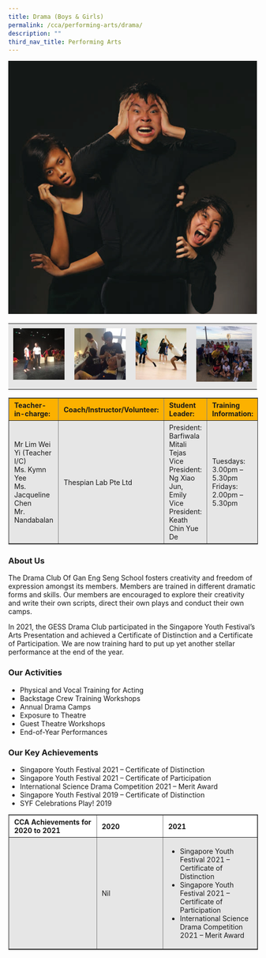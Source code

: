 ```yaml
---
title: Drama (Boys & Girls)
permalink: /cca/performing-arts/drama/
description: ""
third_nav_title: Performing Arts
---
```

![](/images/DRAMA-CLUB.jpeg)

<table align="center" style="box-sizing: inherit; border-collapse: collapse; border-spacing: 0px; max-width: 100%; color: rgb(34, 34, 34); font-family: &quot;Source Sans Pro&quot;, sans-serif; font-size: 16px; font-style: normal; font-variant-ligatures: normal; font-variant-caps: normal; font-weight: 400; letter-spacing: normal; orphans: 2; text-align: start; text-transform: none; white-space: normal; widows: 2; word-spacing: 0px; -webkit-text-stroke-width: 0px; background-color: rgb(255, 255, 255); text-decoration-thickness: initial; text-decoration-style: initial; text-decoration-color: initial; width: 826.664px;"><tbody style="box-sizing: inherit;"><tr style="box-sizing: inherit; background: rgb(230, 230, 230);"><td style="box-sizing: inherit; padding: 5px 10px; width: 202.383px;"><a href="/images/SYF-3-150x150.jpeg" target="_blank" rel="noopener noreferrer" style="box-sizing: inherit; background-color: transparent; transition: all 0.25s ease-in-out 0s; outline: 0px; color: rgb(255, 208, 26); text-decoration: underline;"><img class="alignnone wp-image-12678 size-thumbnail" src="/images/SYF-3-150x150.jpeg" alt="SYF 3" width="150" height="150" style="box-sizing: inherit; border: 0px; vertical-align: middle; max-width: 100%; height: auto; margin-bottom: 10px;"></a></td><td style="box-sizing: inherit; padding: 5px 10px; width: 202.383px;"><a href="/images/Penang-3-150x150.jpeg" target="_blank" rel="noopener noreferrer" style="box-sizing: inherit; background-color: transparent; transition: all 0.25s ease-in-out 0s; color: rgb(241, 174, 22); text-decoration: underline;"><img class="alignnone wp-image-12677 size-thumbnail" src="/images/Penang-3-150x150.jpeg" alt="Penang 3" width="150" height="150" style="box-sizing: inherit; border: 0px; vertical-align: middle; max-width: 100%; height: auto; margin-bottom: 10px;"></a></td><td style="box-sizing: inherit; padding: 5px 10px; width: 202.383px;"><a href="/images/P7-150x150.jpeg" target="_blank" rel="noopener noreferrer" style="box-sizing: inherit; background-color: transparent; transition: all 0.25s ease-in-out 0s; color: rgb(241, 174, 22); text-decoration: underline;"><img class="alignnone wp-image-12675 size-thumbnail" src="/images/P7-150x150.jpeg" alt="P7" width="150" height="150" style="box-sizing: inherit; border: 0px; vertical-align: middle; max-width: 100%; height: auto; margin-bottom: 10px;"></a></td><td style="box-sizing: inherit; padding: 5px 10px; width: 219.516px;"><a href="/images/Penang-2-300x300.jpeg" target="_blank" rel="noopener noreferrer" style="box-sizing: inherit; background-color: transparent; transition: all 0.25s ease-in-out 0s; color: rgb(241, 174, 22); text-decoration: underline;"><img class="alignnone wp-image-12676 size-thumbnail" src="/images/Penang-2-300x300.jpeg" alt="Penang 2" width="150" height="150" style="box-sizing: inherit; border: 0px; vertical-align: middle; max-width: 100%; height: auto; margin-bottom: 10px;"></a></td></tr></tbody></table>

<table class="aligncenter" border="1" style="box-sizing: inherit; border-collapse: collapse; border-spacing: 0px; max-width: 100%; margin: auto; display: block; clear: both; width: 826.664px;"><tbody style="box-sizing: inherit;"><tr style="box-sizing: inherit; background: rgb(252, 177, 0);"><td style="box-sizing: inherit; padding: 5px 10px; width: 143.227px;"><strong style="box-sizing: inherit; font-weight: bold;">Teacher-in-charge:</strong></td><td style="box-sizing: inherit; padding: 5px 10px; width: 254.484px;"><strong style="box-sizing: inherit; font-weight: bold;">Coach/Instructor/Volunteer:</strong></td><td style="box-sizing: inherit; padding: 5px 10px; width: 239.648px;"><strong style="box-sizing: inherit; font-weight: bold;">Student Leader:</strong></td><td style="box-sizing: inherit; padding: 5px 10px; width: 186.305px;"><strong style="box-sizing: inherit; font-weight: bold;">Training Information:</strong></td></tr><tr style="box-sizing: inherit; background: rgb(230, 230, 230);"><td style="box-sizing: inherit; padding: 5px 10px; width: 143.227px;">Mr Lim Wei Yi (Teacher I/C)<br style="box-sizing: inherit;">Ms. Kymn Yee<br style="box-sizing: inherit;">Ms. Jacqueline Chen<br style="box-sizing: inherit;">Mr. Nandabalan</td><td style="box-sizing: inherit; padding: 5px 10px; width: 254.484px;">Thespian Lab Pte Ltd</td><td style="box-sizing: inherit; padding: 5px 10px; width: 239.648px;">President: Barfiwala Mitali Tejas<br style="box-sizing: inherit;">Vice President: Ng Xiao Jun, Emily<br style="box-sizing: inherit;">Vice President: Keath Chin Yue De</td><td style="box-sizing: inherit; padding: 5px 10px; width: 186.305px;">Tuesdays: 3.00pm – 5.30pm<br style="box-sizing: inherit;">Fridays: 2.00pm – 5.30pm</td></tr></tbody></table>

### About Us

The Drama Club Of Gan Eng Seng School fosters creativity and freedom of expression amongst its members. Members are trained in different dramatic forms and skills. Our members are encouraged to explore their creativity and write their own scripts, direct their own plays and conduct their own camps.

In 2021, the GESS Drama Club participated in the Singapore Youth Festival’s Arts Presentation and achieved a Certificate of Distinction and a Certificate of Participation. We are now training hard to put up yet another stellar performance at the end of the year.

### Our Activities

*   Physical and Vocal Training for Acting
*   Backstage Crew Training Workshops
*   Annual Drama Camps
*   Exposure to Theatre
*   Guest Theatre Workshops
*   End-of-Year Performances

### Our Key Achievements

*   Singapore Youth Festival 2021 – Certificate of Distinction
*   Singapore Youth Festival 2021 – Certificate of Participation
*   International Science Drama Competition 2021 – Merit Award
*   Singapore Youth Festival 2019 – Certificate of Distinction
*   SYF Celebrations Play! 2019

<table border="1" width="888" style="box-sizing: inherit; border-collapse: collapse; border-spacing: 0px; max-width: 100%; width: 888px;"><tbody style="box-sizing: inherit;"><tr style="box-sizing: inherit; background: rgb(255, 255, 255);"><td width="288" style="box-sizing: inherit; padding: 5px 10px;"><strong style="box-sizing: inherit; font-weight: bold;">CCA Achievements for 2020&nbsp;to 2021</strong></td><td width="288" style="box-sizing: inherit; padding: 5px 10px;"><strong style="box-sizing: inherit; font-weight: bold;">2020</strong></td><td width="312" style="box-sizing: inherit; padding: 5px 10px;"><strong style="box-sizing: inherit; font-weight: bold;">2021</strong></td></tr><tr style="box-sizing: inherit; background: rgb(230, 230, 230);"><td width="288" style="box-sizing: inherit; padding: 5px 10px;"></td><td width="288" style="box-sizing: inherit; padding: 5px 10px;">Nil</td><td width="312" style="box-sizing: inherit; padding: 5px 10px;"><ul style="box-sizing: inherit;"><li style="box-sizing: inherit;">Singapore Youth Festival 2021 – Certificate of Distinction</li><li style="box-sizing: inherit;">Singapore Youth Festival 2021 – Certificate of Participation</li><li style="box-sizing: inherit;">International Science Drama Competition 2021 – Merit Award</li></ul></td></tr></tbody></table>